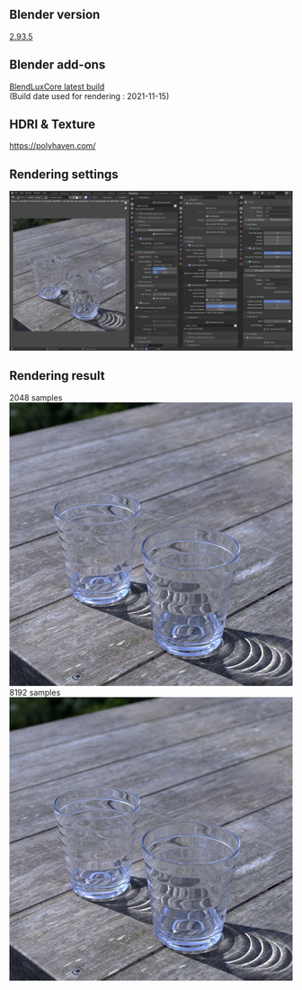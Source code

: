 
## Blender version
[2.93.5](https://www.blender.org/download/releases/2-93/)
## Blender add-ons
[BlendLuxCore latest build](https://github.com/LuxCoreRender/BlendLuxCore/releases)  
(Build date used for rendering : 2021-11-15)
## HDRI & Texture
https://polyhaven.com/
## Rendering settings
![Rendering settings](RenderingSettings.jpg "Rendering settings")  
## Rendering result
2048 samples  
![2048 samples](RenderResult_2048-samples.jpg "2048 samples")  
8192 samples  
![2048 samples](RenderResult_8192-samples.jpg "2048 samples")  
